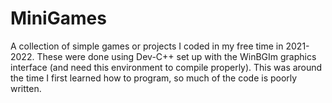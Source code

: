 # MiniGames
A collection of simple games or projects I coded in my free time in 2021-2022. These were done using Dev-C++ set up with the WinBGIm graphics interface (and need this environment to compile properly). This was around the time I first learned how to program, so much of the code is poorly written. 
